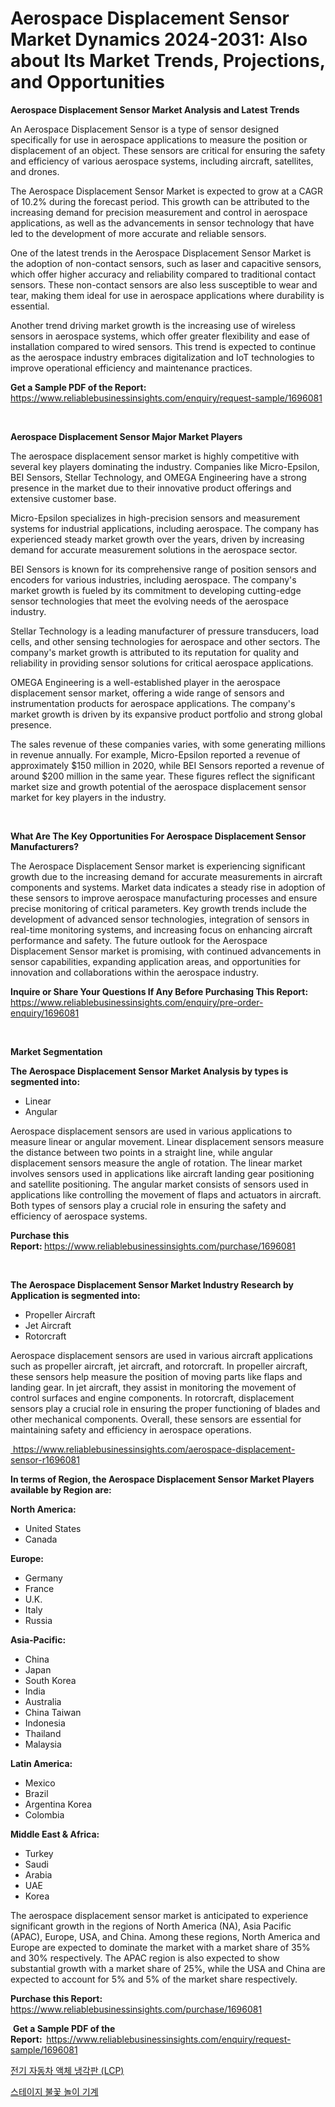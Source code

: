 <p><h1>Aerospace Displacement Sensor Market Dynamics 2024-2031: Also about Its Market Trends, Projections, and Opportunities</h1></p><p><strong>Aerospace Displacement Sensor Market Analysis and Latest Trends</strong></p>
<p><p>An Aerospace Displacement Sensor is a type of sensor designed specifically for use in aerospace applications to measure the position or displacement of an object. These sensors are critical for ensuring the safety and efficiency of various aerospace systems, including aircraft, satellites, and drones.</p><p>The Aerospace Displacement Sensor Market is expected to grow at a CAGR of 10.2% during the forecast period. This growth can be attributed to the increasing demand for precision measurement and control in aerospace applications, as well as the advancements in sensor technology that have led to the development of more accurate and reliable sensors.</p><p>One of the latest trends in the Aerospace Displacement Sensor Market is the adoption of non-contact sensors, such as laser and capacitive sensors, which offer higher accuracy and reliability compared to traditional contact sensors. These non-contact sensors are also less susceptible to wear and tear, making them ideal for use in aerospace applications where durability is essential.</p><p>Another trend driving market growth is the increasing use of wireless sensors in aerospace systems, which offer greater flexibility and ease of installation compared to wired sensors. This trend is expected to continue as the aerospace industry embraces digitalization and IoT technologies to improve operational efficiency and maintenance practices.</p></p>
<p><strong>Get a Sample PDF of the Report:&nbsp;</strong> <a href="https://www.reliablebusinessinsights.com/enquiry/request-sample/1696081">https://www.reliablebusinessinsights.com/enquiry/request-sample/1696081</a></p>
<p>&nbsp;</p>
<p><strong>Aerospace Displacement Sensor Major Market Players</strong></p>
<p><p>The aerospace displacement sensor market is highly competitive with several key players dominating the industry. Companies like Micro-Epsilon, BEI Sensors, Stellar Technology, and OMEGA Engineering have a strong presence in the market due to their innovative product offerings and extensive customer base.</p><p>Micro-Epsilon specializes in high-precision sensors and measurement systems for industrial applications, including aerospace. The company has experienced steady market growth over the years, driven by increasing demand for accurate measurement solutions in the aerospace sector.</p><p>BEI Sensors is known for its comprehensive range of position sensors and encoders for various industries, including aerospace. The company's market growth is fueled by its commitment to developing cutting-edge sensor technologies that meet the evolving needs of the aerospace industry.</p><p>Stellar Technology is a leading manufacturer of pressure transducers, load cells, and other sensing technologies for aerospace and other sectors. The company's market growth is attributed to its reputation for quality and reliability in providing sensor solutions for critical aerospace applications.</p><p>OMEGA Engineering is a well-established player in the aerospace displacement sensor market, offering a wide range of sensors and instrumentation products for aerospace applications. The company's market growth is driven by its expansive product portfolio and strong global presence.</p><p>The sales revenue of these companies varies, with some generating millions in revenue annually. For example, Micro-Epsilon reported a revenue of approximately $150 million in 2020, while BEI Sensors reported a revenue of around $200 million in the same year. These figures reflect the significant market size and growth potential of the aerospace displacement sensor market for key players in the industry.</p></p>
<p>&nbsp;</p>
<p><strong>What Are The Key Opportunities For Aerospace Displacement Sensor Manufacturers?</strong></p>
<p><p>The Aerospace Displacement Sensor market is experiencing significant growth due to the increasing demand for accurate measurements in aircraft components and systems. Market data indicates a steady rise in adoption of these sensors to improve aerospace manufacturing processes and ensure precise monitoring of critical parameters. Key growth trends include the development of advanced sensor technologies, integration of sensors in real-time monitoring systems, and increasing focus on enhancing aircraft performance and safety. The future outlook for the Aerospace Displacement Sensor market is promising, with continued advancements in sensor capabilities, expanding application areas, and opportunities for innovation and collaborations within the aerospace industry.</p></p>
<p><strong>Inquire or Share Your Questions If Any Before Purchasing This Report:</strong> <a href="https://www.reliablebusinessinsights.com/enquiry/pre-order-enquiry/1696081">https://www.reliablebusinessinsights.com/enquiry/pre-order-enquiry/1696081</a></p>
<p>&nbsp;</p>
<p><strong>Market Segmentation</strong></p>
<p><strong>The Aerospace Displacement Sensor Market Analysis by types is segmented into:</strong></p>
<p><ul><li>Linear</li><li>Angular</li></ul></p>
<p><p>Aerospace displacement sensors are used in various applications to measure linear or angular movement. Linear displacement sensors measure the distance between two points in a straight line, while angular displacement sensors measure the angle of rotation. The linear market involves sensors used in applications like aircraft landing gear positioning and satellite positioning. The angular market consists of sensors used in applications like controlling the movement of flaps and actuators in aircraft. Both types of sensors play a crucial role in ensuring the safety and efficiency of aerospace systems.</p></p>
<p><strong>Purchase this Report:&nbsp;</strong><a href="https://www.reliablebusinessinsights.com/purchase/1696081">https://www.reliablebusinessinsights.com/purchase/1696081</a></p>
<p>&nbsp;</p>
<p><strong>The Aerospace Displacement Sensor Market Industry Research by Application is segmented into:</strong></p>
<p><ul><li>Propeller Aircraft</li><li>Jet Aircraft</li><li>Rotorcraft</li></ul></p>
<p><p>Aerospace displacement sensors are used in various aircraft applications such as propeller aircraft, jet aircraft, and rotorcraft. In propeller aircraft, these sensors help measure the position of moving parts like flaps and landing gear. In jet aircraft, they assist in monitoring the movement of control surfaces and engine components. In rotorcraft, displacement sensors play a crucial role in ensuring the proper functioning of blades and other mechanical components. Overall, these sensors are essential for maintaining safety and efficiency in aerospace operations.</p></p>
<p><a href="https://www.reliablebusinessinsights.com/aerospace-displacement-sensor-r1696081">&nbsp;https://www.reliablebusinessinsights.com/aerospace-displacement-sensor-r1696081</a></p>
<p><strong>In terms of Region, the Aerospace Displacement Sensor Market Players available by Region are:</strong></p>
<p>
    <p> <strong> North America: </strong>
        <ul>
            <li>United States</li>
            <li>Canada</li>
        </ul>
        </p> 
    <p> <strong> Europe: </strong>
        <ul>
            <li>Germany</li>
            <li>France</li>
            <li>U.K.</li>
            <li>Italy</li>
            <li>Russia</li>
        </ul>
        </p> 
    <p> <strong> Asia-Pacific: </strong>
        <ul>
            <li>China</li>
            <li>Japan</li>
            <li>South Korea</li>
            <li>India</li>
            <li>Australia</li>
            <li>China Taiwan</li>
            <li>Indonesia</li>
            <li>Thailand</li>
            <li>Malaysia</li>
        </ul>
        </p> 
    <p> <strong> Latin America: </strong>
        <ul>
            <li>Mexico</li>
            <li>Brazil</li>
            <li>Argentina Korea</li>
            <li>Colombia</li>
        </ul>
        </p> 
    <p> <strong> Middle East & Africa: </strong>
        <ul>
            <li>Turkey</li>
            <li>Saudi</li>
            <li>Arabia</li>
            <li>UAE</li>
            <li>Korea</li>
        </ul>
    </p>
    </p>
<p><p>The aerospace displacement sensor market is anticipated to experience significant growth in the regions of North America (NA), Asia Pacific (APAC), Europe, USA, and China. Among these regions, North America and Europe are expected to dominate the market with a market share of 35% and 30% respectively. The APAC region is also expected to show substantial growth with a market share of 25%, while the USA and China are expected to account for 5% and 5% of the market share respectively.</p></p>
<p><strong>Purchase this Report: </strong><a href="https://www.reliablebusinessinsights.com/purchase/1696081">https://www.reliablebusinessinsights.com/purchase/1696081</a></p>
<p>&nbsp;<strong>Get a Sample PDF of the Report:&nbsp;&nbsp;</strong><a href="https://www.reliablebusinessinsights.com/enquiry/request-sample/1696081">https://www.reliablebusinessinsights.com/enquiry/request-sample/1696081</a></p>
<p><strong></strong></p>
<p><p><a href="https://medium.com/@corneliutrifa2022/%EC%A0%84%EA%B8%B0-%EC%9E%90%EB%8F%99%EC%B0%A8%EC%9A%A9-%EC%95%A1%EC%B2%B4-%EB%83%89%EA%B0%81-%ED%8C%90-lcp-%EC%8B%9C%EC%9E%A5-%EA%B7%9C%EB%AA%A8%EB%8A%94-%EC%84%B8%EA%B3%84-%EC%82%B0%EC%97%85%EC%97%90%EC%84%9C-%EC%B5%9C%EA%B3%A0%EC%9D%98-%EB%A7%88%EC%BC%80%ED%8C%85-%EC%B1%84%EB%84%90%EC%9D%84-%EB%B3%B4%EC%97%AC%EC%A4%80%EB%8B%A4-9082575ff81c">전기 자동차 액체 냉각판 (LCP)</a></p><p><a href="https://medium.com/@dallasrrellwg/%EB%AC%B4%EB%8C%80-%ED%8C%8C%EC%9D%B4%EB%A1%9C%ED%85%8C%ED%81%AC%EB%8B%89-%EB%A8%B8%EC%8B%A0-%EC%8B%9C%EC%9E%A5-%EA%B7%9C%EB%AA%A8-%EC%8B%9C%EC%9E%A5-%EC%A0%84%EB%A7%9D-%EB%B0%8F-%EC%8B%9C%EC%9E%A5-%EC%98%88%EC%B8%A1-2024%EB%85%84%EB%B6%80%ED%84%B0-2031%EB%85%84%EA%B9%8C%EC%A7%80-e09e401f02ac">스테이지 불꽃 놀이 기계</a></p></p>